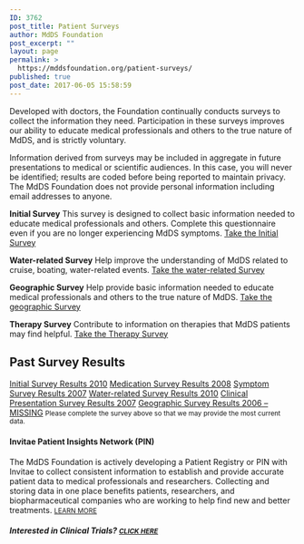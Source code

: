 ```yaml
---
ID: 3762
post_title: Patient Surveys
author: MdDS Foundation
post_excerpt: ""
layout: page
permalink: >
  https://mddsfoundation.org/patient-surveys/
published: true
post_date: 2017-06-05 15:58:59
---
```

Developed with doctors, the Foundation continually conducts surveys to collect the information they need. Participation in these surveys improves our ability to educate medical professionals and others to the true nature of MdDS, and is strictly voluntary.

Information derived from surveys may be included in aggregate in future presentations to medical or scientific audiences. In this case, you will never be identified; results are coded before being reported to maintain privacy. The MdDS Foundation does not provide personal information including email addresses to anyone.

<strong>Initial Survey</strong>
This survey is designed to collect basic information needed to educate medical professionals and others. Complete this questionnaire even if you are no longer experiencing MdDS symptoms.
<a class="arrow" href="https://freeonlinesurveys.com/s.asp?sid=3k553y4dkm6792i634292#/0" target="_blank" rel="noopener">Take the Initial Survey</a>

<strong>Water-related Survey</strong>
Help improve the understanding of MdDS related to cruise, boating, water-related events.
<a class="arrow" href="https://freeonlinesurveys.com/s.asp?sid=6s101ln8hcipahr284058#/0" target="_blank" rel="noopener">Take the water-related Survey</a>

<strong>Geographic Survey</strong>
Help provide basic information needed to educate medical professionals and others to the true nature of MdDS.
<a class="arrow" href="https://freeonlinesurveys.com/s.asp?sid=zxxeo9zcyhe4ubl284056#/0" target="_blank" rel="noopener">Take the geographic Survey</a>

<strong>Therapy Survey</strong>
Contribute to information on therapies that MdDS patients may find helpful.
<a class="arrow" href="https://freeonlinesurveys.com/s/nySnlBGe#/0" target="_blank" rel="noopener">Take the Therapy Survey</a>
<h2>Past Survey Results</h2>
<a class="arrow" href="https://mddsfoundation.org/wp-content/uploads/2017/07/Initial-Survey-Results-2010.pdf" rel="noopener">Initial Survey Results 2010</a>
<a class="arrow" href="https://mddsfoundation.org/wp-content/uploads/2017/07/Medication-Survey-Results-2008.pdf" rel="noopener">Medication Survey Results 2008</a>
<a class="arrow" href="https://mddsfoundation.org/wp-content/uploads/2017/07/Symptom-Survey-Results-2007.pdf" rel="noopener">Symptom Survey Results 2007</a>
<a class="arrow" href="https://mddsfoundation.org/wp-content/uploads/2017/07/WaterRelated-Survey-Results-2010.pdf" rel="noopener">Water-related Survey Results 2010</a>
<a class="arrow" href="https://mddsfoundation.org/wp-content/uploads/2017/07/Clinical-Presentation-Survey-Results-2007.pdf" rel="noopener">Clinical Presentation Survey Results 2007</a>
<a class="arrow" href="MISSING" rel="noopener">Geographic Survey Results 2006 – MISSING</a> <small>Please complete the survey above so that we may provide the most current data.</small>
<h4>Invitae Patient Insights Network (PIN)</h4>
The MdDS Foundation is actively developing a Patient Registry or PIN with Invitae to collect consistent information to establish and provide accurate patient data to medical professionals and researchers. Collecting and storing data in one place benefits patients, researchers, and biopharmaceutical companies who are working to help find new and better treatments. <small><a href="https://pin.invitae.com/learnmore/we-promise.html">LEARN MORE</a></small>
<h5>Interested in Clinical Trials? <small><a href="https://mddsfoundation.org/clinical-studies/">CLICK HERE</a></small></h5>
